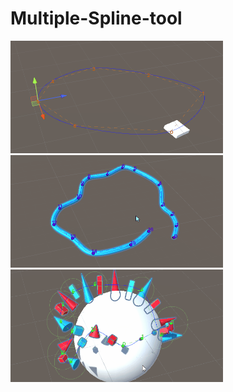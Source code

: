 # Multiple-Spline-tool
<p float="left">
<img width="340" height="180" src="https://github.com/Louis1351/Multiple-Spline-tool/blob/main/Media/Gifs/platform_spline.gif">
<img width="340" height="180" src="https://github.com/Louis1351/Multiple-Spline-tool/blob/main/Media/Gifs/pipe_spline.gif">
<img width="340" height="180" src="https://github.com/Louis1351/Multiple-Spline-tool/blob/main/Media/Gifs/spawn_spline.gif">
</p>
